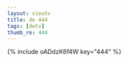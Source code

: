 ```yaml
--- 
layout: sieutv
title: de 444
tags: [detv]
thumb_re: 444
---
```

{% include oADdzK6f4W key="444" %} 
